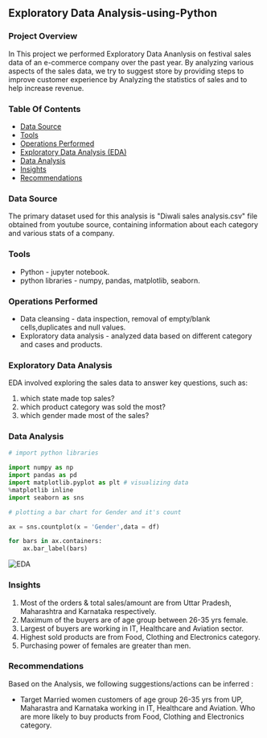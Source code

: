 ## Exploratory Data Analysis-using-Python

### Project Overview

In This project we performed Exploratory Data Ananlysis on festival sales data of an e-commerce company over the past year. By analyzing various aspects of the sales data, we try to suggest store by providing steps to improve customer experience by Analyzing the statistics of sales and to help increase revenue.

### Table Of Contents
  - [Data Source](#data-source)
  - [Tools](#tools)
  - [Operations Performed](#operations-performed)
  - [Exploratory Data Analysis (EDA)](#exploratory-data-analysis)
  - [Data Analysis](#data-analysis)
  - [Insights](#insights)
  - [Recommendations](#recommendations)

    
### Data Source

The primary dataset used for this analysis is "Diwali sales analysis.csv" file obtained from youtube source, containing information about each category and various stats of a company.

### Tools

- Python - jupyter notebook.
- python libraries - numpy, pandas, matplotlib, seaborn.

### Operations Performed

- Data cleansing - data inspection, removal of empty/blank cells,duplicates and null values.
- Exploratory data analysis - analyzed data based on different category and cases and products.

### Exploratory Data Analysis

EDA involved exploring the sales data to answer key questions, such as:
1. which state made top sales?
2. which product category was sold the most?
3. which gender made most of the sales?

### Data Analysis

```python
# import python libraries

import numpy as np 
import pandas as pd 
import matplotlib.pyplot as plt # visualizing data
%matplotlib inline
import seaborn as sns
```

```python
# plotting a bar chart for Gender and it's count

ax = sns.countplot(x = 'Gender',data = df)

for bars in ax.containers:
    ax.bar_label(bars)
```
![EDA](https://github.com/Gituservaish/EDA-using-Python/assets/160588103/8bf19795-da8d-4ba1-b7fd-bd08b1c5b33f)



### Insights

1. Most of the orders & total sales/amount are from Uttar Pradesh, Maharashtra and Karnataka respectively.
2. Maximum of the buyers are of age group between 26-35 yrs female.
3. Largest of buyers are working in IT, Healthcare and Aviation sector.
4. Highest sold products are from Food, Clothing and Electronics category.
5. Purchasing power of females are greater than men.


### Recommendations
Based on the Analysis, we following suggestions/actions can be inferred :
- Target Married women customers of age group 26-35 yrs from UP, Maharastra and Karnataka working in IT, Healthcare and Aviation. Who are more likely to buy products from Food, Clothing and Electronics category.
